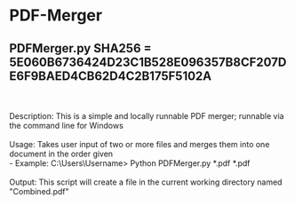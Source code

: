 # PDF-Merger
## PDFMerger.py SHA256 = 5E060B6736424D23C1B528E096357B8CF207DE6F9BAED4CB62D4C2B175F5102A
<br />
<br />
Description:
This is a simple and locally runnable PDF merger; runnable via the command line for Windows
<br />
<br />
Usage:
Takes user input of two or more files and merges them into one document in the order given <br />
-  Example: C:\Users\Username> Python PDFMerger.py *.pdf *.pdf 
<br />
<br />
Output:
This script will create a file in the current working directory named "Combined.pdf"

